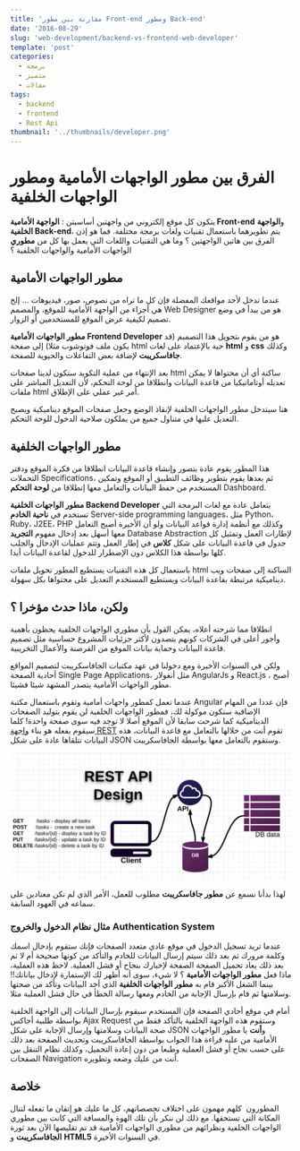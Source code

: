 ```yaml
---
title: 'مقارنة بين مطور Front-end ومطور Back-end'
date: '2016-08-29'
slug: 'web-development/backend-vs-frontend-web-developer'
template: 'post'
categories:
  - برمجة
  - متميز
  - مقالات
tags:
  - backend
  - frontend
  - Rest Api
thumbnail: '../thumbnails/developer.png'
---
```


# الفرق بين مطور الواجهات الأمامية ومطور الواجهات الخلفية

يتكون كل موقع إلكتروني من واجهتين أساسيتن : **الواجهة الأمامية Front-end** و**الواجهة الخلفية Back-end**، يتم تطويرهما باستعمال تقنيات ولغات برمجة مختلفة. فما هو إذن الفرق بين هاتين الواجهتين ؟ وما هي التقنيات واللغات التي يعمل بها كل من **مطوري** الواجهات الأمامية والواجهات الخلفية ؟

## مطور الواجهات الأمامية

عندما تدخل لأحد مواقعك المفضلة فإن كل ما تراه من نصوص، صور، فيديوهات ... إلخ هي أجزاء من الواجهة الأمامية للموقع، والمصمم Web Designer هو من يبدأ في وضع تصميم لكيفية عرض الموقع للمستخدمين أو الزوار.

**مطور الواجهات الأمامية Frontend Developer** هو من يقوم بتحويل هذا التصميم (قد يكون ملف فوتوشوب مثلا) إلى صفحة html حية بالإعتماد على لغات **html** و **css** وكذلك **جافاسكريبت** لإضافة بعض التفاعلات والحيوية للصفحة.

بعد الإنتهاء من عملية التكويد ستكون لدينا صفحات html ساكنة أي أن محتواها لا يمكن تعديله أوتاماتيكيا من قاعدة البيانات وانطلاقا من لوحة التحكم، لأن التعديل المباشر على ملفات html أمر غير عملي على الإطلاق.

هنا سيتدخل مطور الواجهات الخلفية لإنقاذ الوضع وجعل صفحات الموقع ديناميكية ويصبح التعديل عليها في متناول جميع من يملكون صلاحية الدخول للوحة التحكم.

## مطور الواجهات الخلفية

هذا المطور يقوم عادة بتصور وإنشاء قاعدة البيانات انطلاقا من فكرة الموقع ودفتر التحملات Specifications، ثم بعدها يقوم بتطوير وظائف التطبيق أو الموقع وتمكين المستخدم من حفظ البيانات والتعامل معها إنطلاقا من **لوحة التحكم** Dashboard.

**مطور الواجهات الخلفية Backend Developer** يتعامل عادة مع لغات البرمجة التي تستخدم في **ناحية الخادم** Server-side programming languages، مثل Python، Ruby، J2EE، PHP وكذلك مع أنظمة إدارة قواعد البيانات ولو أن الأخيرة أصبح التعامل معها أسهل بعد إدخال مفهوم **التجريد** Database Abstraction لإطارات العمل وتمثيل كل جدول في قاعدة البيانات على شكل **كلاس** في إطار العمل وتتم عمليات الإدخال والجلب كلها بواسطة هذا الكلاس دون الإضطرار للدخول لقاعدة البيانات أبدا.

باستعمال كل هذه التقنيات يستطيع المطور تحويل ملفات html الساكنة إلى صفحات ويب ديناميكية مرتبطة بقاعدة البيانات ويستطيع المستخدم التعديل على محتواها بكل سهولة.

## ولكن، ماذا حدث مؤخرا ؟

انطلاقا مما شرحته أعلاه، يمكن القول بأن مطوري الواجهات الخلفية يحظون بأهمية وأجور أعلى في الشركات كونهم يتصدون لأكثر جزئيات المشروع حساسية مثل تصميم قاعدة البيانات وحماية بيانات الموقع من القرصنة والأعمال التخريبية.

ولكن في السنوات الأخيرة ومع دخولنا في عهد مكتبات الجافاسكريبت لتصميم المواقع أحادية الصفحة Single Page Applications، مثل أنغولار AngularJs و React.js ، أصبح مطور الواجهات الأمامية يتصدر المشهد شيئا فشيئا.

عندما تعمل كمطور واجهات أمامية وتقوم باستعمال مكتبة Angular فإن عددا من المهام الإضافية ستكون موكولة لك، فمطور الواجهات الخلفية لن يقوم بتوليد الصفحات الديناميكية كما شرحت سابقا لأن الموقع أصلا لا توجد فيه سوى صفحة واحدة! كلما سيقوم بفعله هو بناء [واجهة REST](http://www.tutomena.com/blog/difference-between-websockets-and-restapi/) تقوم أنت من خلالها بالتعامل مع قاعدة البيانات، هذه البيانات تتلقاها عادة على شكل JSON وستقوم بالتعامل معها بواسطة الجافاسكريبت.

[![رسم توضيحي لواجهات REST](../images/restful-api-design.jpg)](../images/restful-api-design.jpg)

لهذا بدأنا نسمع عن **مطور جافاسكريبت** مطلوب للعمل، الأمر الذي لم نكن معتادين على سماعه في العهود السابقة.

### مثال نظام الدخول والخروج Authentication System

عندما تريد تسجيل الدخول في موقع عادي متعدد الصفحات فإنك ستقوم بإدخال اسمك وكلمة مرورك ثم بعد ذلك سيتم إرسال البيانات للخادم والتأكد من كونها صحيحة أم لا ثم بعد ذلك يعاد تحميل الصفحة الصفحة لإخبارك بنجاح أو فشل العملية. لاحظ هذه العملية، ماذا فعل **مطور الواجهات الأمامية** ؟ لا شيء، سوى أنه أظهر لك الإستمارة لإدخال بياناتك!! بينما الشغل الأكبر قام به **مطور الواجهات الخلفية** الذي أخد البيانات وتأكد من صحتها وسلامتها ثم قام بإرسال الإجابة من الخادم ومعها رسالة الخطأ في حال فشل العملية مثلا.

أمام في موقع أحادي الصفحة فإن المستخدم سيقوم بإرسال البيانات إلى الواجهة الخلفية بواسطة طلبية أجاكس Ajax Request وستقوم هذه الواجهة الخلفية بالتأكد فقط من صحة البيانات وسلامتها وإرسال الإجابة على شكل JSON و**أنت** يا مطور الواجهات الأمامية من عليه قراءة هذا الجواب بواسطة الجافاسكريبت وتحديث الصفحة بعد ذلك على حسب نجاح أو فشل العملية وطبعا من دون إعادة التحميل، وكذلك نظام التنقل بين الصفحات Navigation أنت من عليك وضعه وتطويره.

## خلاصة

المطورون  كلهم مهمون على اختلاف تخصصاتهم، كل ما عليك هو إتقان ما تفعله لتنال المكانة التي تستحقها. مع ذلك لن ننكر بأن تلك الهوة والمسافة التي كانت بين مطوري الواجهات الخلفية ونظرائهم من مطوري الواجهات الأمامية قد تم تقليصها الآن بعد ثورة **الجافاسكريبت** و **HTML5** في السنوات الأخيرة.
